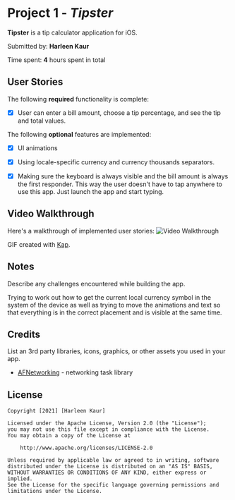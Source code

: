# Project 1 - *Tipster*

**Tipster** is a tip calculator application for iOS.

Submitted by: **Harleen Kaur**

Time spent: **4** hours spent in total

## User Stories

The following **required** functionality is complete:

* [x] User can enter a bill amount, choose a tip percentage, and see the tip and total values.

The following **optional** features are implemented:

* [x] UI animations
* [x] Using locale-specific currency and currency thousands separators.
* [x] Making sure the keyboard is always visible and the bill amount is always the first responder. This way the user doesn't have to tap anywhere to use this app. Just launch the app and start typing.


## Video Walkthrough

Here's a walkthrough of implemented user stories:
<img src="./ezgif-6-e43f2545b45c.gif?raw=true" title='Video Walkthrough' width='' alt='Video Walkthrough' />


GIF created with [Kap](https://getkap.co/).

## Notes

Describe any challenges encountered while building the app.

Trying to work out how to get the current local currency symbol in the system of the device as well as trying to move the animations and text so that everything is in the correct placement and is visible at the same time. 

## Credits

List an 3rd party libraries, icons, graphics, or other assets you used in your app.

- [AFNetworking](https://github.com/AFNetworking/AFNetworking) - networking task library

## License

    Copyright [2021] [Harleen Kaur]

    Licensed under the Apache License, Version 2.0 (the "License");
    you may not use this file except in compliance with the License.
    You may obtain a copy of the License at

        http://www.apache.org/licenses/LICENSE-2.0

    Unless required by applicable law or agreed to in writing, software
    distributed under the License is distributed on an "AS IS" BASIS,
    WITHOUT WARRANTIES OR CONDITIONS OF ANY KIND, either express or implied.
    See the License for the specific language governing permissions and
    limitations under the License.
